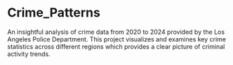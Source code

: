 # Crime_Patterns
An insightful analysis of crime data from 2020 to 2024 provided by the Los Angeles Police Department. This project visualizes and examines key crime statistics across different regions which provides a clear picture of criminal activity trends.
